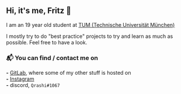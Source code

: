 <!-- These icons are a beautiful creation by this nice guy: https://github.com/carlsednaoui/gitsocial -->

<!-- [![alt text][1.1]][1] -->
<!-- [![alt text][2.1]][2] -->
<!--[![alt text][3.1]][3] -->
<!--[![alt text][4.1]][4] --> 
<!--[![alt text][5.1]][5] -->
<!--[![alt text][6.1]][6] -->


<!-- links to social media icons -->
<!-- no need to change these -->

<!-- icons with padding -->

<!--[1.1]: https://user-images.githubusercontent.com/56923218/215899185-dbd565c6-3bc7-467f-8c10-d11694a050b9.svg (spotify) -->
<!-- [2.1]: https://user-images.githubusercontent.com/56923218/215899610-470c0428-4837-4e12-bd22-0c0bb0bc330b.svg (instagram) -->
<!-- [3.1]: http://i.imgur.com/yCsTjba.png (google plus icon with padding) -->
<!-- [4.1]: http://i.imgur.com/YckIOms.png (tumblr icon with padding) -->
<!-- [5.1]: http://i.imgur.com/1AGmwO3.png (dribbble icon with padding) -->
<!-- [6.1]: http://i.imgur.com/0o48UoR.png (github icon with padding) -->

<!-- links to your social media accounts -->
<!-- update these accordingly -->

[1]: https://open.spotify.com/user/fritz.ra176?si=5fe5a9d9b5a143fb
[2]: http://instagram.com/fritzlibitzli
<!-- [3]: https://plus.google.com/+CarlSednaoui -->
<!-- [4]: http://carlsed.tumblr.com -->
<!-- [5]: http://dribbble.com/carlsednaoui -->
<!-- [6]: http://www.github.com/carlsednaoui -->

<!-- These icons are a beautiful creation by this nice guy: https://github.com/carlsednaoui/gitsocial -->
## Hi, it's me, Fritz 👋 

I am an 19 year old student at [TUM (Technische Universität München)](https://www.tum.de/)

I mostly try to do "best practice" projects to try and learn as much as possible.
Feel free to have a look.

### 📬 You can find / contact me on
**-** [GitLab](https://gitlab.com/Qrashi), where some of my other stuff is hosted on <br>
**-** [Instagram](https://instagram.com/fritzlibitzli) <br>
**-** discord, ``Qrashi#1067`` <br>

